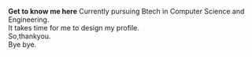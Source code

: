 **Get to know me here**
Currently pursuing Btech in Computer Science and Engineering.  
It takes time for me to design my profile.  
So,thankyou.  
Bye bye.  

